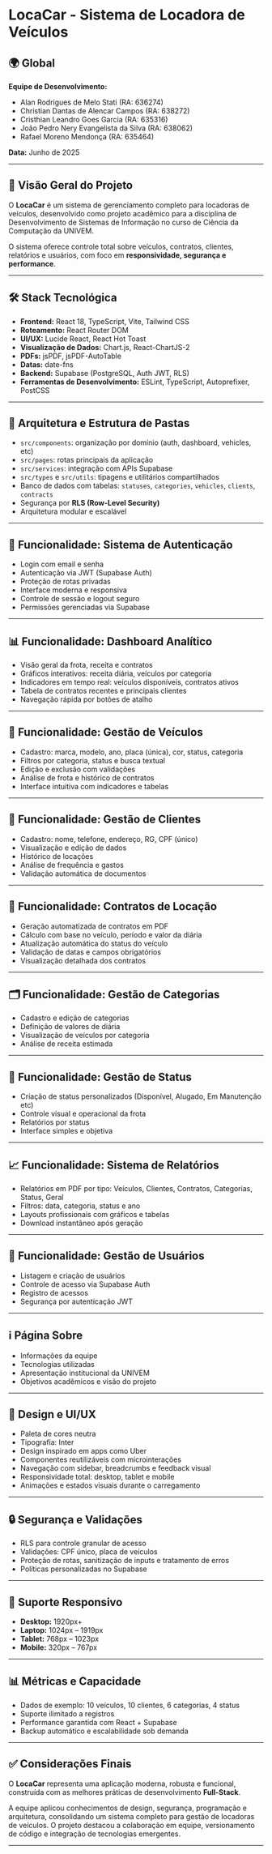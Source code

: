 # LocaCar - Sistema de Locadora de Veículos

## 🌍 Global

**Equipe de Desenvolvimento:**  
- Alan Rodrigues de Melo Stati (RA: 636274)  
- Christian Dantas de Alencar Campos (RA: 638272)  
- Cristhian Leandro Goes Garcia (RA: 635316)  
- João Pedro Nery Evangelista da Silva (RA: 638062)  
- Rafael Moreno Mendonça (RA: 635464)  

**Data:** Junho de 2025  

---

## 📌 Visão Geral do Projeto

O **LocaCar** é um sistema de gerenciamento completo para locadoras de veículos, desenvolvido como projeto acadêmico para a disciplina de Desenvolvimento de Sistemas de Informação no curso de Ciência da Computação da UNIVEM.  

O sistema oferece controle total sobre veículos, contratos, clientes, relatórios e usuários, com foco em **responsividade, segurança e performance**.

---

## 🛠 Stack Tecnológica

- **Frontend:** React 18, TypeScript, Vite, Tailwind CSS  
- **Roteamento:** React Router DOM  
- **UI/UX:** Lucide React, React Hot Toast  
- **Visualização de Dados:** Chart.js, React-ChartJS-2  
- **PDFs:** jsPDF, jsPDF-AutoTable  
- **Datas:** date-fns  
- **Backend:** Supabase (PostgreSQL, Auth JWT, RLS)  
- **Ferramentas de Desenvolvimento:** ESLint, TypeScript, Autoprefixer, PostCSS  

---

## 📁 Arquitetura e Estrutura de Pastas

- `src/components`: organização por domínio (auth, dashboard, vehicles, etc)  
- `src/pages`: rotas principais da aplicação  
- `src/services`: integração com APIs Supabase  
- `src/types` e `src/utils`: tipagens e utilitários compartilhados  
- Banco de dados com tabelas: `statuses`, `categories`, `vehicles`, `clients`, `contracts`  
- Segurança por **RLS (Row-Level Security)**  
- Arquitetura modular e escalável  

---

## 🔐 Funcionalidade: Sistema de Autenticação

- Login com email e senha  
- Autenticação via JWT (Supabase Auth)  
- Proteção de rotas privadas  
- Interface moderna e responsiva  
- Controle de sessão e logout seguro  
- Permissões gerenciadas via Supabase  

---

## 📊 Funcionalidade: Dashboard Analítico

- Visão geral da frota, receita e contratos  
- Gráficos interativos: receita diária, veículos por categoria  
- Indicadores em tempo real: veículos disponíveis, contratos ativos  
- Tabela de contratos recentes e principais clientes  
- Navegação rápida por botões de atalho  

---

## 🚗 Funcionalidade: Gestão de Veículos

- Cadastro: marca, modelo, ano, placa (única), cor, status, categoria  
- Filtros por categoria, status e busca textual  
- Edição e exclusão com validações  
- Análise de frota e histórico de contratos  
- Interface intuitiva com indicadores e tabelas  

---

## 👤 Funcionalidade: Gestão de Clientes

- Cadastro: nome, telefone, endereço, RG, CPF (único)  
- Visualização e edição de dados  
- Histórico de locações  
- Análise de frequência e gastos  
- Validação automática de documentos  

---

## 📄 Funcionalidade: Contratos de Locação

- Geração automatizada de contratos em PDF  
- Cálculo com base no veículo, período e valor da diária  
- Atualização automática do status do veículo  
- Validação de datas e campos obrigatórios  
- Visualização detalhada dos contratos  

---

## 🗂 Funcionalidade: Gestão de Categorias

- Cadastro e edição de categorias  
- Definição de valores de diária  
- Visualização de veículos por categoria  
- Análise de receita estimada  

---

## 🔧 Funcionalidade: Gestão de Status

- Criação de status personalizados (Disponível, Alugado, Em Manutenção etc)  
- Controle visual e operacional da frota  
- Relatórios por status  
- Interface simples e objetiva  

---

## 📈 Funcionalidade: Sistema de Relatórios

- Relatórios em PDF por tipo: Veículos, Clientes, Contratos, Categorias, Status, Geral  
- Filtros: data, categoria, status e ano  
- Layouts profissionais com gráficos e tabelas  
- Download instantâneo após geração  

---

## 👥 Funcionalidade: Gestão de Usuários

- Listagem e criação de usuários  
- Controle de acesso via Supabase Auth  
- Registro de acessos  
- Segurança por autenticação JWT  

---

## ℹ Página Sobre

- Informações da equipe  
- Tecnologias utilizadas  
- Apresentação institucional da UNIVEM  
- Objetivos acadêmicos e visão do projeto  

---

## 🎨 Design e UI/UX

- Paleta de cores neutra  
- Tipografia: Inter  
- Design inspirado em apps como Uber  
- Componentes reutilizáveis com microinterações  
- Navegação com sidebar, breadcrumbs e feedback visual  
- Responsividade total: desktop, tablet e mobile  
- Animações e estados visuais durante o carregamento  

---

## 🔒 Segurança e Validações

- RLS para controle granular de acesso  
- Validações: CPF único, placa de veículos  
- Proteção de rotas, sanitização de inputs e tratamento de erros  
- Políticas personalizadas no Supabase  

---

## 📱 Suporte Responsivo

- **Desktop:** 1920px+  
- **Laptop:** 1024px – 1919px  
- **Tablet:** 768px – 1023px  
- **Mobile:** 320px – 767px  

---

## 📊 Métricas e Capacidade

- Dados de exemplo: 10 veículos, 10 clientes, 6 categorias, 4 status  
- Suporte ilimitado a registros  
- Performance garantida com React + Supabase  
- Backup automático e escalabilidade sob demanda  

---

## ✅ Considerações Finais

O **LocaCar** representa uma aplicação moderna, robusta e funcional, construída com as melhores práticas de desenvolvimento **Full-Stack**.  

A equipe aplicou conhecimentos de design, segurança, programação e arquitetura, consolidando um sistema completo para gestão de locadoras de veículos. O projeto destacou a colaboração em equipe, versionamento de código e integração de tecnologias emergentes.

---

